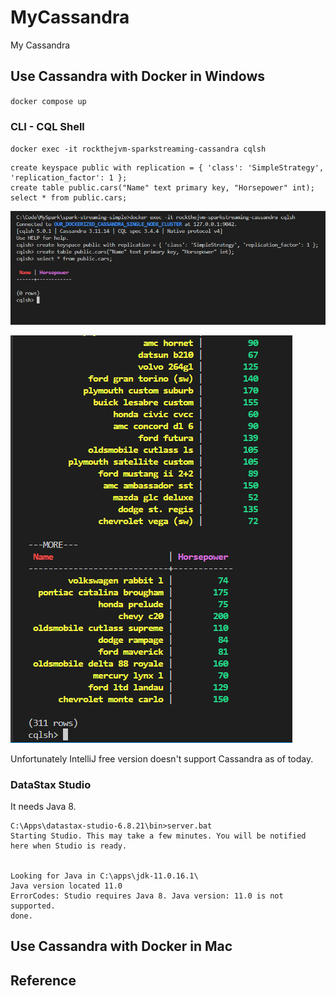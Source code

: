 # MyCassandra

My Cassandra

## Use Cassandra with Docker in Windows

`docker compose up`

### CLI - CQL Shell

`docker exec -it rockthejvm-sparkstreaming-cassandra cqlsh`

```dos
create keyspace public with replication = { 'class': 'SimpleStrategy', 'replication_factor': 1 };
create table public.cars("Name" text primary key, "Horsepower" int);
select * from public.cars;
```

![1671900442590](image/README/1671900442590.png)

![1671900653879](image/README/1671900653879.png)

Unfortunately IntelliJ free version doesn't support Cassandra as of today.

### DataStax Studio

It needs Java 8.

```dos
C:\Apps\datastax-studio-6.8.21\bin>server.bat
Starting Studio. This may take a few minutes. You will be notified here when Studio is ready.


Looking for Java in C:\apps\jdk-11.0.16.1\
Java version located 11.0
ErrorCodes: Studio requires Java 8. Java version: 11.0 is not supported.
done.
```

## Use Cassandra with Docker in Mac

## Reference
